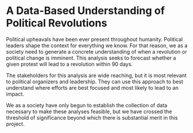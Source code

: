 # A Data-Based Understanding of Political Revolutions
Political upheavals have been ever present throughout humanity. Political leaders shape the context for everything we know. For that reason, we as a society need to generate a concrete understanding of when a revolution or political change is imminent. This analysis seeks to forecast whether a given protest will lead to a revolution within 90 days. 

The stakeholders for this analysis are wide reaching, but it is most relevant to political organizers and leadership. They can use this approach to best understand where efforts are best focused and most likely to lead to an impact. 

We as a society have only begun to establish the collection of data necessary to make these analyses feasible, but we have crossed the threshold of significance beyond which there is substantial merit in this project. 